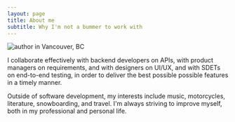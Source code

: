 ```yaml
---
layout: page
title: About me
subtitle: Why I'm not a bummer to work with
---
```


<img src="{{ '/assets/img/vancouver.jpg' }}" alt="author in Vancouver, BC" />

I collaborate effectively with backend developers on APIs, with product managers on requirements, and with designers on UI/UX, and with SDETs on end-to-end testing, in order to deliver the best possible possible features in a timely manner.

Outside of software development, my interests include music, motorcycles, literature, snowboarding, and travel. I'm always striving to improve myself, both in my professional and personal life.
